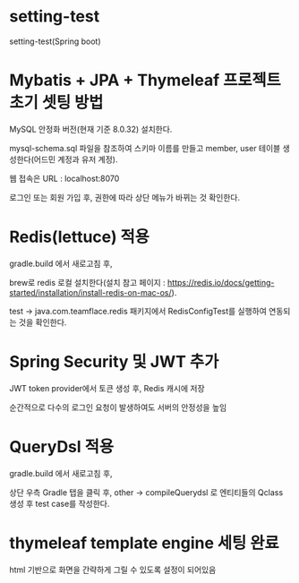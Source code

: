 # setting-test
setting-test(Spring boot)

# Mybatis + JPA + Thymeleaf 프로젝트 초기 셋팅 방법

MySQL 안정화 버전(현재 기준 8.0.32) 설치한다.

mysql-schema.sql 파일을 참조하여 스키마 이름를 만들고 member, user 테이블 생성한다(어드민 계정과 유저 계정).

웹 접속은 URL : localhost:8070

로그인 또는 회원 가입 후, 권한에 따라 상단 메뉴가 바뀌는 것 확인한다.

# Redis(lettuce) 적용

gradle.build 에서 새로고침 후,

brew로 redis 로컬 설치한다(설치 참고 페이지 : https://redis.io/docs/getting-started/installation/install-redis-on-mac-os/).

test -> java.com.teamflace.redis 패키지에서 RedisConfigTest를 실행하여 연동되는 것을 확인한다.

# Spring Security 및 JWT 추가 

JWT token provider에서 토큰 생성 후, Redis 캐시에 저장

순간적으로 다수의 로그인 요청이 발생하여도 서버의 안정성을 높임

# QueryDsl 적용

gradle.build 에서 새로고침 후,

상단 우측 Gradle 탭을 클릭 후, other -> compileQuerydsl 로 엔티티들의 Qclass 생성 후 test case를 작성한다.

# thymeleaf template engine 세팅 완료

html 기반으로 화면을 간략하게 그릴 수 있도록 설정이 되어있음
